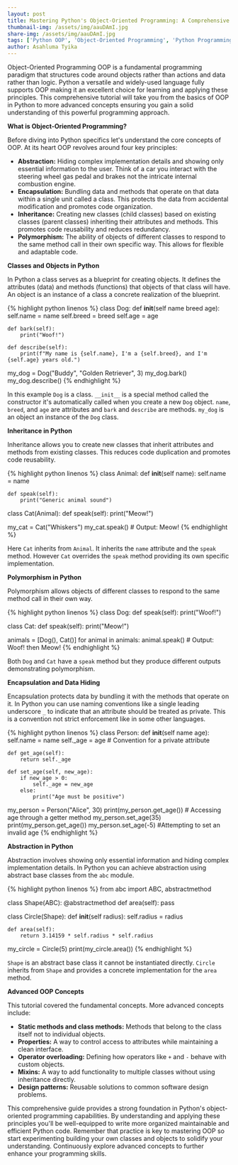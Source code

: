 ```yaml
---
layout: post
title: Mastering Python's Object-Oriented Programming: A Comprehensive Guide
thumbnail-img: /assets/img/aauDAmI.jpg
share-img: /assets/img/aauDAmI.jpg
tags: ['Python OOP', 'Object-Oriented Programming', 'Python Programming', 'Python Tutorial']
author: Asahluma Tyika
---
```


Object-Oriented Programming OOP is a fundamental programming paradigm that structures code around objects rather than actions and data rather than logic.  Python a versatile and widely-used language fully supports OOP making it an excellent choice for learning and applying these principles. This comprehensive tutorial will take you from the basics of OOP in Python to more advanced concepts ensuring you gain a solid understanding of this powerful programming approach.

**What is Object-Oriented Programming?**

Before diving into Python specifics let's understand the core concepts of OOP.  At its heart OOP revolves around four key principles:

* **Abstraction:** Hiding complex implementation details and showing only essential information to the user. Think of a car you interact with the steering wheel gas pedal and brakes not the intricate internal combustion engine.
* **Encapsulation:** Bundling data and methods that operate on that data within a single unit called a class. This protects the data from accidental modification and promotes code organization.
* **Inheritance:** Creating new classes (child classes) based on existing classes (parent classes) inheriting their attributes and methods. This promotes code reusability and reduces redundancy.
* **Polymorphism:** The ability of objects of different classes to respond to the same method call in their own specific way. This allows for flexible and adaptable code.

**Classes and Objects in Python**

In Python a class serves as a blueprint for creating objects.  It defines the attributes (data) and methods (functions) that objects of that class will have.  An object is an instance of a class a concrete realization of the blueprint.


{% highlight python linenos %}
class Dog:
    def __init__(self name breed age):
        self.name = name
        self.breed = breed
        self.age = age

    def bark(self):
        print("Woof!")

    def describe(self):
        print(f"My name is {self.name}, I'm a {self.breed}, and I'm {self.age} years old.")

my_dog = Dog("Buddy", "Golden Retriever", 3)
my_dog.bark()
my_dog.describe()
{% endhighlight %}

In this example `Dog` is a class. `__init__` is a special method called the constructor it's automatically called when you create a new `Dog` object.  `name`, `breed`, and `age` are attributes and `bark` and `describe` are methods.  `my_dog` is an object an instance of the `Dog` class.


**Inheritance in Python**

Inheritance allows you to create new classes that inherit attributes and methods from existing classes.  This reduces code duplication and promotes code reusability.


{% highlight python linenos %}
class Animal:
    def __init__(self name):
        self.name = name

    def speak(self):
        print("Generic animal sound")

class Cat(Animal):
    def speak(self):
        print("Meow!")

my_cat = Cat("Whiskers")
my_cat.speak() # Output: Meow!
{% endhighlight %}

Here `Cat` inherits from `Animal`. It inherits the `name` attribute and the `speak` method. However `Cat` overrides the `speak` method providing its own specific implementation.


**Polymorphism in Python**

Polymorphism allows objects of different classes to respond to the same method call in their own way.


{% highlight python linenos %}
class Dog:
    def speak(self):
        print("Woof!")

class Cat:
    def speak(self):
        print("Meow!")

animals = [Dog(), Cat()]
for animal in animals:
    animal.speak() # Output: Woof! then Meow!
{% endhighlight %}

Both `Dog` and `Cat` have a `speak` method but they produce different outputs demonstrating polymorphism.


**Encapsulation and Data Hiding**

Encapsulation protects data by bundling it with the methods that operate on it.  In Python you can use naming conventions like a single leading underscore `_` to indicate that an attribute should be treated as private. This is a convention not strict enforcement like in some other languages.


{% highlight python linenos %}
class Person:
    def __init__(self name age):
        self.name = name
        self._age = age  # Convention for a private attribute

    def get_age(self):
        return self._age

    def set_age(self, new_age):
        if new_age > 0:
            self._age = new_age
        else:
            print("Age must be positive")

my_person = Person("Alice", 30)
print(my_person.get_age()) # Accessing age through a getter method
my_person.set_age(35)
print(my_person.get_age())
my_person.set_age(-5) #Attempting to set an invalid age
{% endhighlight %}


**Abstraction in Python**

Abstraction involves showing only essential information and hiding complex implementation details. In Python you can achieve abstraction using abstract base classes from the `abc` module.

{% highlight python linenos %}
from abc import ABC, abstractmethod

class Shape(ABC):
    @abstractmethod
    def area(self):
        pass

class Circle(Shape):
    def __init__(self radius):
        self.radius = radius

    def area(self):
        return 3.14159 * self.radius * self.radius

my_circle = Circle(5)
print(my_circle.area())
{% endhighlight %}

`Shape` is an abstract base class it cannot be instantiated directly.  `Circle` inherits from `Shape` and provides a concrete implementation for the `area` method.


**Advanced OOP Concepts**

This tutorial covered the fundamental concepts.  More advanced concepts include:

* **Static methods and class methods:** Methods that belong to the class itself not to individual objects.
* **Properties:** A way to control access to attributes while maintaining a clean interface.
* **Operator overloading:** Defining how operators like `+` and `-` behave with custom objects.
* **Mixins:**  A way to add functionality to multiple classes without using inheritance directly.
* **Design patterns:** Reusable solutions to common software design problems.


This comprehensive guide provides a strong foundation in Python's object-oriented programming capabilities. By understanding and applying these principles you'll be well-equipped to write more organized maintainable and efficient Python code. Remember that practice is key to mastering OOP so start experimenting building your own classes and objects to solidify your understanding.  Continuously explore advanced concepts to further enhance your programming skills.
